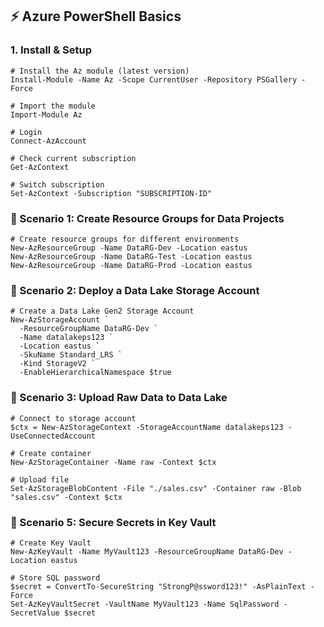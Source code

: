 ## ⚡ Azure PowerShell Basics

### 1. Install & Setup

```
# Install the Az module (latest version)
Install-Module -Name Az -Scope CurrentUser -Repository PSGallery -Force

# Import the module
Import-Module Az

# Login
Connect-AzAccount

# Check current subscription
Get-AzContext

# Switch subscription
Set-AzContext -Subscription "SUBSCRIPTION-ID"

```

### 🔹 Scenario 1: Create Resource Groups for Data Projects

```
# Create resource groups for different environments
New-AzResourceGroup -Name DataRG-Dev -Location eastus
New-AzResourceGroup -Name DataRG-Test -Location eastus
New-AzResourceGroup -Name DataRG-Prod -Location eastus
```

### 🔹 Scenario 2: Deploy a Data Lake Storage Account

```
# Create a Data Lake Gen2 Storage Account
New-AzStorageAccount `
  -ResourceGroupName DataRG-Dev `
  -Name datalakeps123 `
  -Location eastus `
  -SkuName Standard_LRS `
  -Kind StorageV2 `
  -EnableHierarchicalNamespace $true
```

### 🔹 Scenario 3: Upload Raw Data to Data Lake

```
# Connect to storage account
$ctx = New-AzStorageContext -StorageAccountName datalakeps123 -UseConnectedAccount

# Create container
New-AzStorageContainer -Name raw -Context $ctx

# Upload file
Set-AzStorageBlobContent -File "./sales.csv" -Container raw -Blob "sales.csv" -Context $ctx

```

### 🔹 Scenario 5: Secure Secrets in Key Vault

```
# Create Key Vault
New-AzKeyVault -Name MyVault123 -ResourceGroupName DataRG-Dev -Location eastus

# Store SQL password
$secret = ConvertTo-SecureString "StrongP@ssword123!" -AsPlainText -Force
Set-AzKeyVaultSecret -VaultName MyVault123 -Name SqlPassword -SecretValue $secret
```

